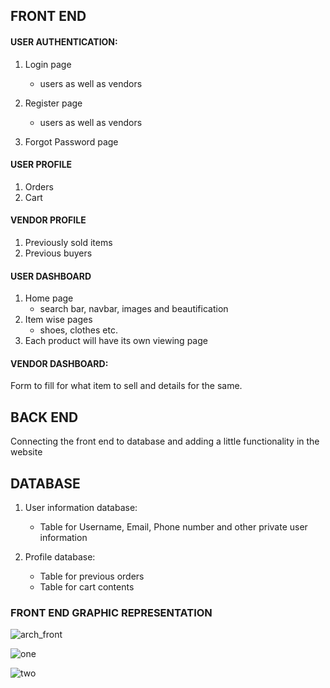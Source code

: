 
## FRONT END


#### USER AUTHENTICATION:
1. Login page  
    - users as well as vendors  
2. Register page
    - users as well as vendors   
  
3. Forgot Password page

#### USER PROFILE
1. Orders  
1. Cart

#### VENDOR PROFILE  
1. Previously sold items   
2. Previous buyers

#### USER DASHBOARD
1. Home page   
      - search bar, navbar, images and beautification 
2. Item wise pages  
      -  shoes, clothes etc.
3. Each product will have its own viewing page

#### VENDOR DASHBOARD:
Form to fill for what item to sell and details for the same.


## BACK END
Connecting the front end to database and adding a little functionality in the website

## DATABASE

1. User information database:  
      - Table for Username, Email, Phone number and other private user information  
  
2. Profile database:  
      - Table for previous orders 
      - Table for cart contents


### FRONT END GRAPHIC REPRESENTATION
![arch_front](https://user-images.githubusercontent.com/67188124/141486309-92b534a9-29dd-43e7-829f-ce3d74c586ef.jpeg)

![one](https://user-images.githubusercontent.com/69295385/141489463-dca199c8-0956-4a7b-84cf-fc6a0219241f.jpeg)

![two](https://user-images.githubusercontent.com/69295385/141489507-0fd1604d-787c-43a8-91e1-0ff866623b08.jpeg)




<!-- separate database for username password and other things -->
<!-- tight security -->
<!-- database vs file space -->
<!-- convert images to base 64 -->
